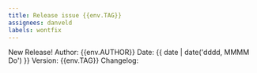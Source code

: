 ```yaml
---
title: Release issue {{env.TAG}}
assignees: danveld
labels: wontfix
---
```


New Release!
Author: {{env.AUTHOR}}
Date: {{ date | date('dddd, MMMM Do') }}
Version: {{env.TAG}}
Changelog:
